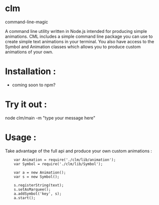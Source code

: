 # clm
command-line-magic

A command line utility written in Node.js intended for producing simple animations. CML includes a simple command line package you can use to create simple text animations in your terminal. You also have access to the Symbol and Animation classes which allows you to produce custom animations of your own. 	

# Installation :
- coming soon to npm?

# Try it out :
node clm/main -m "type your message here"

# Usage :
Take advantage of the full api and produce your own custom animations :

```
	var Animation = require('./clm/lib/animation');
	var Symbol = require('./clm/lib/Symbol');

    var a = new Animation();
    var s = new Symbol();

    s.registerString(text);
    s.setAsMarquee();
    a.addSymbol('key', s);
    a.start();
```


